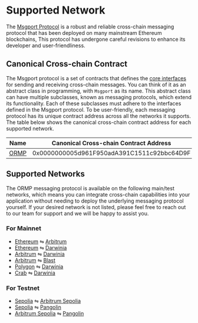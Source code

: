 # Supported Network

The [Msgport Protocol](./../index.md) is a robust and reliable cross-chain messaging protocol that has been deployed on many mainstream Ethereum blockchains, This protocol has undergone careful revisions to enhance its developer and user-friendliness.

## Canonical Cross-chain Contract

The Msgport protocol is a set of contracts that defines the [core interfaces](./interfaces.md) for sending and receiving cross-chain messages. You can think of it as an abstract class in programming, with `Msgport` as its name.
This abstract class can have multiple subclasses, known as messaging protocols, which extend its functionality. Each of these subclasses must adhere to the interfaces defined in the Msgport protocol. To be user-friendly, each messaging protocol has 
its unique contract address across all the networks it supports. The table below shows the canonical cross-chain contract address for each supported network.

|   Name     |  Canonical Cross-chain Contract Address  |
|------------|--------------------------------------------|
|   [ORMP](../learn/messaging-protocols/ormp.md)     | 0x0000000005d961F950adA391C1511c92bbc64D9F |

## Supported Networks

The ORMP messaging protocol is available on the following main/test networks, which means you can integrate cross-chain capabilities into your application without needing to deploy the underlying messaging protocol yourself. If your desired network is not listed, please feel free to reach out to our team for support and we will be happy to assist you.

### For Mainnet

- [Ethereum](https://etherscan.io/address/0x0000000005d961F950adA391C1511c92bbc64D9F) ⇋ [Arbitrum](https://arbiscan.io/address/0x0000000005d961F950adA391C1511c92bbc64D9F)
- [Ethereum](https://etherscan.io/address/0x0000000005d961F950adA391C1511c92bbc64D9F) ⇋ [Darwinia](https://darwinia.subscan.io/account/0x0000000005d961F950adA391C1511c92bbc64D9F)
- [Arbitrum](https://arbiscan.io/address/0x0000000005d961F950adA391C1511c92bbc64D9F) ⇋ [Darwinia](https://darwinia.subscan.io/account/0x0000000005d961F950adA391C1511c92bbc64D9F)
- [Arbitrum](https://arbiscan.io/address/0x0000000005d961F950adA391C1511c92bbc64D9F) ⇋ [Blast](https://blastscan.io/address/0x0000000005d961F950adA391C1511c92bbc64D9F)
- [Polygon](https://polygonscan.com/address/0x0000000005d961F950adA391C1511c92bbc64D9F) ⇋ [Darwinia](https://darwinia.subscan.io/account/0x0000000005d961F950adA391C1511c92bbc64D9F)
- [Crab](https://crab.subscan.io/account/0x0000000005d961F950adA391C1511c92bbc64D9F) ⇋ [Darwinia](https://darwinia.subscan.io/account/0x0000000005d961F950adA391C1511c92bbc64D9F)

### For Testnet

- [Sepolia](https://sepolia.etherscan.io/address/0x0000000005d961F950adA391C1511c92bbc64D9F) ⇋ [Arbitrum Sepolia](https://sepolia.arbiscan.io/address/0x0000000005d961F950adA391C1511c92bbc64D9F)
- [Sepolia](https://sepolia.etherscan.io/address/0x0000000005d961F950adA391C1511c92bbc64D9F) ⇋ [Pangolin](https://pangolin.subscan.io/account/0x0000000005d961F950adA391C1511c92bbc64D9F)
- [Arbitrum Sepolia](https://sepolia.arbiscan.io/address/0x0000000005d961F950adA391C1511c92bbc64D9F) ⇋ [Pangolin](https://pangolin.subscan.io/account/0x0000000005d961F950adA391C1511c92bbc64D9F)